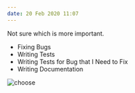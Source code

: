 ```yaml
---
date: 20 Feb 2020 11:07
---
```


Not sure which is more important. 

- Fixing Bugs
- Writing Tests
- Writing Tests for Bug that I Need to Fix
- Writing Documentation

![choose](https://media0.giphy.com/media/Ym5U51jIXwYsGp2M5e/giphy.gif)
